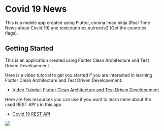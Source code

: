 # Covid 19 News

This is a mobile app created using Flutter, corona.lmao.ninja (Real Time News about Covid 19) and restcountries.eu/rest/v2 (Get the countries flags).


## Getting Started

This is an application created using Flutter Clean Architecture and Test Driven Developement.

Here is a video tutorial to get you started if you are interested in learning Flutter Clean Architecture and Test Driven Developement:

- [Video Tutorial: Flutter Clean Architecture and Test Driven Developement](https://www.youtube.com/watch?v=dc3B_mMrZ-Q&t=577s)

Here are few resources you can use if you want to learn more about the used REST API's in this app

- [Covid 19 REST API](https://github.com/NovelCOVID/API)

<image src = 'ss/ss2.jpeg'>
